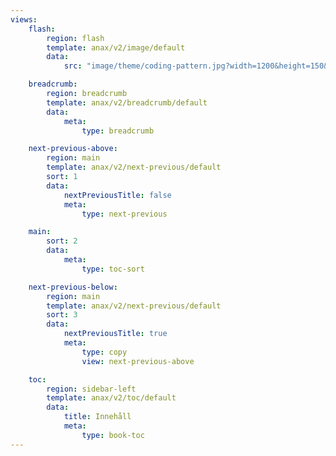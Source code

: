 ```yaml
---
views:
    flash:
        region: flash
        template: anax/v2/image/default
        data:
            src: "image/theme/coding-pattern.jpg?width=1200&height=150&crop-to-fit&area=0,0,30,0"

    breadcrumb:
        region: breadcrumb
        template: anax/v2/breadcrumb/default
        data:
            meta: 
                type: breadcrumb

    next-previous-above:
        region: main
        template: anax/v2/next-previous/default
        sort: 1
        data:
            nextPreviousTitle: false
            meta: 
                type: next-previous

    main:
        sort: 2
        data:
            meta:
                type: toc-sort

    next-previous-below:
        region: main
        template: anax/v2/next-previous/default
        sort: 3
        data:
            nextPreviousTitle: true
            meta: 
                type: copy
                view: next-previous-above

    toc:
        region: sidebar-left
        template: anax/v2/toc/default
        data:
            title: Innehåll
            meta: 
                type: book-toc
---
```

